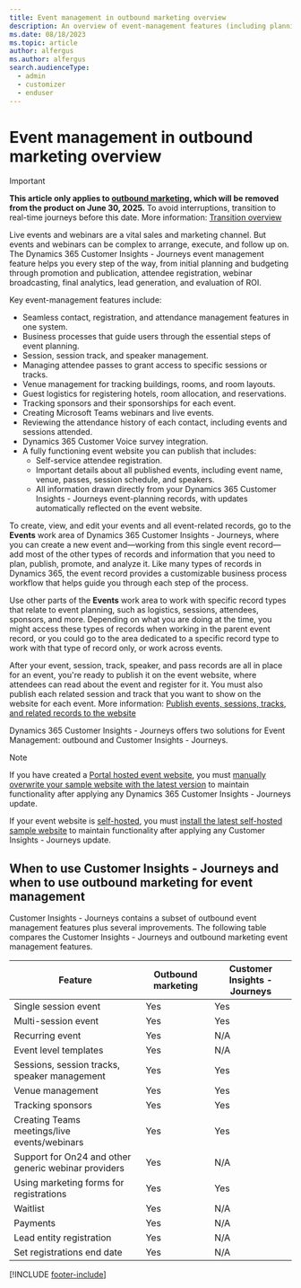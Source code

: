 ```yaml
---
title: Event management in outbound marketing overview
description: An overview of event-management features (including planning, logistics, sponsors, speakers, promotion, and registration) in outbound marketing.
ms.date: 08/18/2023
ms.topic: article
author: alfergus
ms.author: alfergus
search.audienceType: 
  - admin
  - customizer
  - enduser
---
```


# Event management in outbound marketing overview

> [!IMPORTANT]
> **This article only applies to [outbound marketing](user-guide.md), which will be removed from the product on June 30, 2025.** To avoid interruptions, transition to real-time journeys before this date. More information: [Transition overview](transition-overview.md)

Live events and webinars are a vital sales and marketing channel. But events and webinars can be complex to arrange, execute, and follow up on. The Dynamics 365 Customer Insights - Journeys event management feature helps you every step of the way, from initial planning and budgeting through promotion and publication, attendee registration, webinar broadcasting, final analytics, lead generation, and evaluation of ROI.

Key event-management features include:

- Seamless contact, registration, and attendance management features in one system.
- Business processes that guide users through the essential steps of event planning.
- Session, session track, and speaker management.
- Managing attendee passes to grant access to specific sessions or tracks.
- Venue management for tracking buildings, rooms, and room layouts.
- Guest logistics for registering hotels, room allocation, and reservations.
- Tracking sponsors and their sponsorships for each event.
- Creating Microsoft Teams webinars and live events.
- Reviewing the attendance history of each contact, including events and sessions attended.
- Dynamics 365 Customer Voice survey integration.
- A fully functioning event website you can publish that includes:
  - Self-service attendee registration.
  - Important details about all published events, including event name, venue, passes, session schedule, and speakers.
  - All information drawn directly from your Dynamics 365 Customer Insights - Journeys event-planning records, with updates automatically reflected on the event website.

To create, view, and edit your events and all event-related records, go to the **Events** work area of Dynamics 365 Customer Insights - Journeys, where you can create a new event and&mdash;working from this single event record&mdash;add most of the other types of records and information that you need to plan, publish, promote, and analyze it. Like many types of records in Dynamics 365, the event record provides a customizable business process workflow that helps guide you through each step of the process.

Use other parts of the **Events** work area to work with specific record types that relate to event planning, such as logistics, sessions, attendees, sponsors, and more. Depending on what you are doing at the time, you might access these types of records when working in the parent event record, or you could go to the area dedicated to a specific record type to work with that type of record only, or work across events.

After your event, session, track, speaker, and pass records are all in place for an event, you're ready to publish it on the event website, where attendees can read about the event and register for it. You must also publish each related session and track that you want to show on the website for each event. More information: [Publish events, sessions, tracks, and related records to the website](set-up-event-portal.md#publish-event)

Dynamics 365 Customer Insights - Journeys offers two solutions for Event Management: outbound and Customer Insights - Journeys.

> [!NOTE]
> If you have created a [Portal hosted event website](./developer/portal-hosted.md), you must [manually overwrite your sample website with the latest version](./developer/manually-overwriting-sample-website.md) to maintain functionality after applying any Dynamics 365 Customer Insights - Journeys update.
>
> If your event website is [self-hosted](./developer/self-hosted.md), you must [install the latest self-hosted sample website](./developer/event-management-web-application.md) to maintain functionality after applying any Customer Insights - Journeys update.

## When to use Customer Insights - Journeys and when to use outbound marketing for event management

Customer Insights - Journeys contains a subset of outbound event management features plus several improvements. The following table compares the Customer Insights - Journeys and outbound marketing event management features.

|     Feature     |     Outbound marketing    |     Customer Insights - Journeys    |
|---|---|---|
|     Single session event    |     Yes    |     Yes    |
|     Multi-session event          |     Yes    |     Yes    |
|     Recurring event    |     Yes    |     N/A    |
|     Event level templates    |     Yes    |     N/A    |
|     Sessions, session tracks, speaker management    |     Yes    |     Yes    |
|     Venue management    |     Yes    |     Yes    |
|     Tracking sponsors    |     Yes    |     Yes    |
|     Creating Teams meetings/live events/webinars    |     Yes    |     Yes    |
|     Support for On24 and other generic webinar providers      |     Yes    |     N/A    |
|     Using marketing forms for registrations    |     Yes    |     Yes    |
|     Waitlist    |     Yes    |     N/A    |
|     Payments    |     Yes    |     N/A    |
|     Lead entity registration    |     Yes    |     N/A    |
|     Set registrations end date    |    Yes    |    N/A    |

[!INCLUDE [footer-include](./includes/footer-banner.md)]